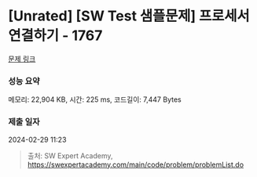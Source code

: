 # [Unrated] [SW Test 샘플문제] 프로세서 연결하기 - 1767 

[문제 링크](https://swexpertacademy.com/main/code/problem/problemDetail.do?contestProbId=AV4suNtaXFEDFAUf) 

### 성능 요약

메모리: 22,904 KB, 시간: 225 ms, 코드길이: 7,447 Bytes

### 제출 일자

2024-02-29 11:23



> 출처: SW Expert Academy, https://swexpertacademy.com/main/code/problem/problemList.do